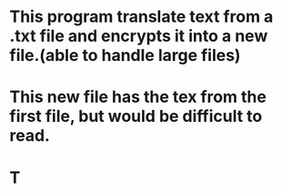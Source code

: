 # This program translate text from a .txt file and encrypts it into a new file.(able to handle large files)
# This new file has the tex from the first file, but would be difficult to read.
# T

